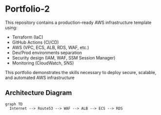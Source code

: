 # Portfolio-2

This repository contains a production-ready AWS infrastructure template using:

- Terraform (IaC)
- GitHub Actions (CI/CD)
- AWS (VPC, ECS, ALB, RDS, WAF, etc.)
- Dev/Prod environments separation
- Security design (IAM, WAF, SSM Session Manager)
- Monitoring (CloudWatch, SNS)

This portfolio demonstrates the skills necessary to deploy secure, scalable, and automated AWS infrastructure

## Architecture Diagram

```mermaid
graph TD
  Internet --> Route53 --> WAF --> ALB --> ECS --> RDS
